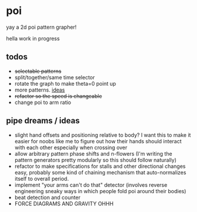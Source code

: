 poi
=====

yay a 2d poi pattern grapher!

hella work in progress

todos
-----
+ ~~selectable patterns~~
+ split/together/same time selector
+ rotate the graph to make theta=0 point up
+ more patterns. [ideas](https://github.com/infiniteperplexity/visual-spinner-3d/tree/master/json)
+ ~~refactor so the speed is changeable~~
+ change poi to arm ratio

pipe dreams / ideas
-----
+ slight hand offsets and positioning relative to body? I want this to make it easier for noobs like me to figure out how their hands should interact with each other especially when crossing over
+ allow arbitrary pattern phase shifts and n-flowers (I'm writing the pattern generators pretty modularly so this should follow naturally)
+ refactor to make specifications for stalls and other directional changes easy, probably some kind of chaining mechanism that auto-normalizes itself to overall period.
+ implement "your arms can't do that" detector (involves reverse engineering sneaky ways in which people fold poi around their bodies)
+ beat detection and counter
+ FORCE DIAGRAMS AND GRAVITY OHHH
